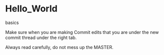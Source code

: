 # Hello_World
basics

Make sure when you are making Commit edits that you are under the new commit thread under the right tab.

Always read carefully, do not mess up the MASTER.
